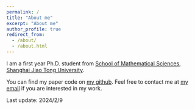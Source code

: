 ```yaml
---
permalink: /
title: "About me"
excerpt: "About me"
author_profile: true
redirect_from: 
  - /about/
  - /about.html
---
```


I am a first year Ph.D. student from [School of Mathematical Sciences](https://math.sjtu.edu.cn/), [Shanghai Jiao Tong University](https://www.sjtu.edu.cn/). 

You can find my paper code on [my github](https://github.com/ZekunLiuOpt). Feel free to contact me at [my email](mailto:sjtu_lzk@sjtu.edu.cn) if you are interested in my work.

Last update: 2024/2/9

